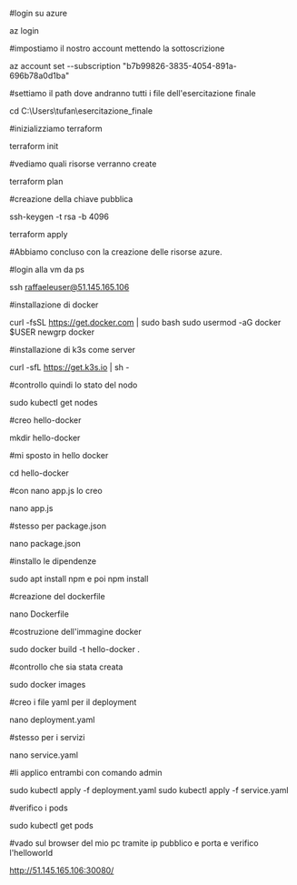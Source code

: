 #login su azure

az login

#impostiamo il nostro account mettendo la sottoscrizione

az account set --subscription "b7b99826-3835-4054-891a-696b78a0d1ba"

#settiamo il path dove andranno tutti i file dell'esercitazione finale

cd C:\Users\tufan\esercitazione_finale

#inizializziamo terraform

terraform init

#vediamo quali risorse verranno create

terraform plan

#creazione della chiave pubblica

ssh-keygen -t rsa -b 4096

terraform apply

#Abbiamo concluso con la creazione delle risorse azure.





#login alla vm da ps

ssh raffaeleuser@51.145.165.106

#installazione di docker 

curl -fsSL https://get.docker.com | sudo bash
sudo usermod -aG docker $USER
newgrp docker


#installazione di k3s come server 

curl -sfL https://get.k3s.io | sh -

#controllo quindi lo stato del nodo

sudo kubectl get nodes

#creo hello-docker

mkdir hello-docker

#mi sposto in hello docker

cd hello-docker

#con nano app.js lo creo

nano app.js

#stesso per package.json

nano package.json

#installo le dipendenze

sudo apt install npm e poi npm install

#creazione del dockerfile

nano Dockerfile

#costruzione dell'immagine docker

sudo docker build -t hello-docker .

#controllo che sia stata creata

sudo docker images

#creo i file yaml per il deployment

nano deployment.yaml

#stesso per i servizi

nano service.yaml

#li applico entrambi con comando admin

sudo kubectl apply -f deployment.yaml
sudo kubectl apply -f service.yaml

#verifico i pods

sudo kubectl get pods

#vado sul browser del mio pc tramite ip pubblico e porta e verifico l'helloworld

http://51.145.165.106:30080/
